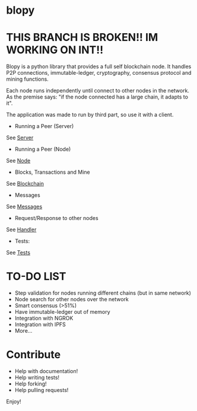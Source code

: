 # blopy

# THIS BRANCH IS BROKEN!! IM WORKING ON INT!!

Blopy is a python library that provides a full self blockchain node. It
handles P2P connections, immutable-ledger, cryptography, consensus protocol and
mining functions.

Each node runs independently until connect to other nodes in the network. As the
premise says: "if the node connected has a large chain, it adapts to it".

The application was made to run by third part, so use it with a client.

- Running a Peer (Server)

See [Server](https://github.com/valvesss/blopy/wiki/Lib:-Server)

- Running a Peer (Node)

See [Node](https://github.com/valvesss/blopy/wiki/Lib:-Node)

- Blocks, Transactions and Mine

See [Blockchain](https://github.com/valvesss/blopy/wiki/Lib:-blockchain)

- Messages

See [Messages](https://github.com/valvesss/blopy/wiki/Lib:-Message)

- Request/Response to other nodes

See [Handler](https://github.com/valvesss/blopy/wiki/Lib:-Handler)

- Tests:

See [Tests](https://github.com/valvesss/blopy/wiki/Running-tests)

# TO-DO LIST

- Step validation for nodes running different chains (but in same network)
- Node search for other nodes over the network
- Smart consensus (>51%)
- Have immutable-ledger out of memory
- Integration with NGROK
- Integration with IPFS
- More...

# Contribute

- Help with documentation!
- Help writing tests!
- Help forking!
- Help pulling requests!

Enjoy!
